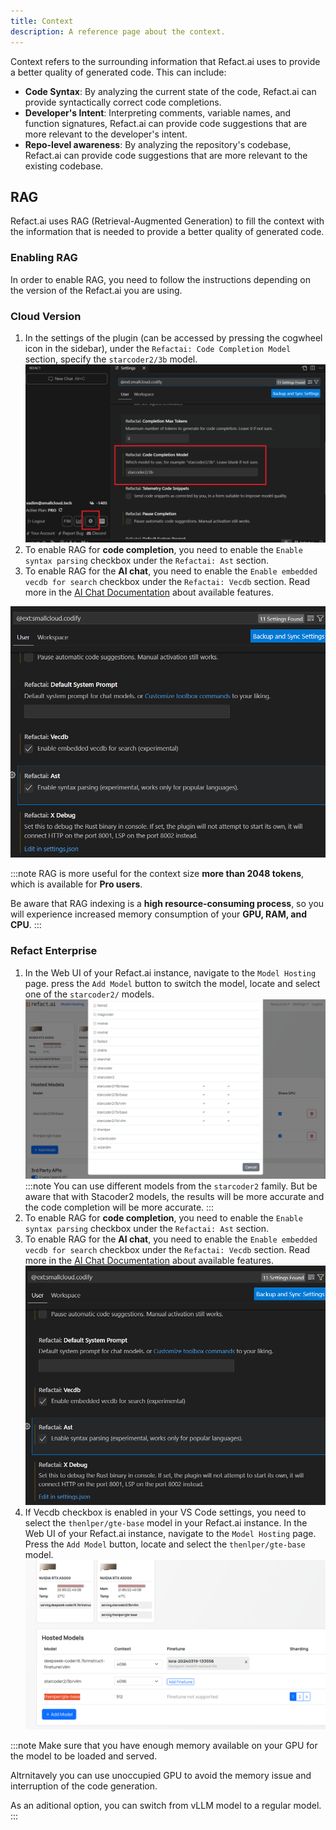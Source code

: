 ```yaml
---
title: Context
description: A reference page about the context.
---
```


Context refers to the surrounding information that Refact.ai uses to provide a better quality of generated code. This can include:
- **Code Syntax**: By analyzing the current state of the code, Refact.ai can provide syntactically correct code completions.
- **Developer's Intent**: Interpreting comments, variable names, and function signatures, Refact.ai can provide code suggestions that are more relevant to the developer's intent.
- **Repo-level awareness**: By analyzing the repository's codebase, Refact.ai can provide code suggestions that are more relevant to the existing codebase.

## RAG 
Refact.ai uses RAG (Retrieval-Augmented Generation) to fill the 
context with the information that is needed to provide a better quality of generated code.

### Enabling RAG

In order to enable RAG, you need to follow the instructions depending on the version of the Refact.ai you are using.

### Cloud Version

1. In the settings of the plugin (can be accessed by pressing the cogwheel icon in the sidebar), under the `Refactai: Code Completion Model` section, specify the `starcoder2/3b` model.
![Refact Settings](../../../assets/refact_settings_rag.png)
2. To enable RAG for **code completion**, you need to enable the `Enable syntax parsing` checkbox under the `Refactai: Ast` section.
3. To enable RAG for the **AI chat**, you need to enable the `Enable embedded vecdb for search` checkbox under the `Refactai: Vecdb` section. Read more in the [AI Chat Documentation](https://docs.refact.ai/features/ai-chat/) about available features.

![RAG Settings](../../../assets/ast_vecdb.png)

:::note
RAG is more useful for the context size **more than 2048 tokens**, which is available for **Pro users**.

Be aware that RAG indexing is a **high resource-consuming process**, so you will experience increased memory consumption of your **GPU, RAM, and CPU**.
:::
### Refact Enterprise

1. In the Web UI of your Refact.ai instance, navigate to the `Model Hosting` page. press the `Add Model` button to switch the model, locate and select one of the `starcoder2/` models.
![Starcoder2 model](../../../assets/starcoder2.png)
:::note
You can use different models from the `starcoder2` family. But be aware that with Stacoder2 models, the results will be more accurate and the code completion will be more accurate.
:::
2. To enable RAG for **code completion**, you need to enable the `Enable syntax parsing` checkbox under the `Refactai: Ast` section.
3. To enable RAG for the **AI chat**, you need to enable the `Enable embedded vecdb for search` checkbox under the `Refactai: Vecdb` section. Read more in the [AI Chat Documentation](https://docs.refact.ai/features/ai-chat/) about available features.
![RAG Settings](../../../assets/ast_vecdb.png)
4. If Vecdb checkbox is enabled in your VS Code settings, you need to select the `thenlper/gte-base` model in your Refact.ai instance.
In the Web UI of your Refact.ai instance, navigate to the `Model Hosting` page. Press the `Add Model` button, locate and select the `thenlper/gte-base` model.
![thenlper model](../../../assets/thenpler.png)

:::note
Make sure that you have enough memory available on your GPU for the model to be loaded and served.

Altrnitavely you can use unoccupied GPU to avoid the memory issue and interruption of the code generation.

As an aditional option, you can switch from vLLM model to a regular model.
:::